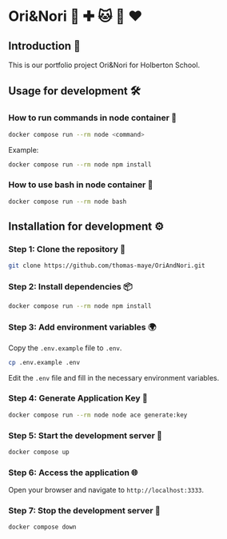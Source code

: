 # Ori&Nori 🐶 ✚ 🐱 🟰 ❤️

## Introduction 📖

This is our portfolio project Ori&Nori for Holberton School.

## Usage for development 🛠️

### How to run commands in node container 🐳

```bash
docker compose run --rm node <command>
```

Example:

```bash
docker compose run --rm node npm install
```

### How to use bash in node container 🐚

```bash
docker compose run --rm node bash
```

## Installation for development ⚙️

### Step 1: Clone the repository 🧩

```bash
git clone https://github.com/thomas-maye/OriAndNori.git
```

### Step 2: Install dependencies 📦

```bash
docker compose run --rm node npm install
```

### Step 3: Add environment variables 🌍

Copy the `.env.example` file to `.env`.

```bash
cp .env.example .env
```

Edit the `.env` file and fill in the necessary environment variables.

### Step 4: Generate Application Key 🔑

```bash
docker compose run --rm node node ace generate:key
```

### Step 5: Start the development server 🚀

```bash
docker compose up
```

### Step 6: Access the application 🌐

Open your browser and navigate to `http://localhost:3333`.

### Step 7: Stop the development server 🛑

```bash
docker compose down
```
